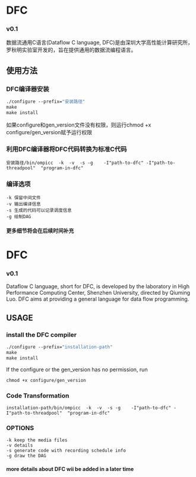 # DFC

### **v0.1**

数据流通用C语言(Dataflow C language, DFC)是由深圳大学高性能计算研究所，罗秋明实验室开发的，旨在提供通用的数据流编程语言。

## 使用方法
### DFC编译器安装
```makefile
./configure --prefix="安装路径"
make
make install
```
如果configure和gen_version文件没有权限，则运行chmod +x configure/gen_version赋予运行权限

### 利用DFC编译器将DFC代码转换为标准C代码
```
安装路径/bin/ompicc  -k  -v  -s -g    -I"path-to-dfc" -I"path-to-threadpool"  "program-in-dfc"
```

### 编译选项
```
-k 保留中间文件
-v 输出编译信息
-s 生成的代码可以记录调度信息
-g 绘制DAG
```

#### 更多细节将会在后续时间补充

# DFC

### **v0.1**

Dataflow C language,  short for DFC, is developed by the laboratory in High Performance Computing Center, Shenzhen University, directed by Qiuming Luo. DFC aims at providing a general language for data flow programming.

## USAGE
### install the DFC compiler
```makefile
./configure --prefix="installation-path"
make
make install
```
If the configure or the gen_version has no permission, run
```makefile
chmod +x configure/gen_version
```
### Code  Transformation
```
installation-path/bin/ompicc  -k  -v  -s -g    -I"path-to-dfc" -I"path-to-threadpool"  "program-in-dfc"
```
### OPTIONS
```
-k keep the media files
-v details
-s generate code with recording schedule info
-g draw the DAG
```

#### more details about DFC wii be added in a later time

